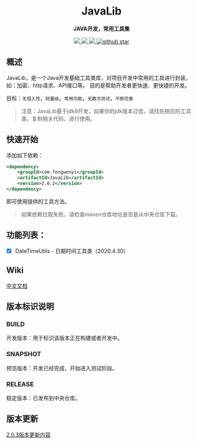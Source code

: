 
<h1 align="center">
    JavaLib
</h1>

<p align="center">
	<strong>JAVA开发，常用工具集</strong>
</p>

<p align="center">
    <a target="_blank" href="https://jitpack.io/#fengwenyi/JavaLib">
		<img src="https://jitpack.io/v/fengwenyi/JavaLib.svg" ></img>
	</a>
	<a target="_blank" href="https://www.apache.org/licenses/LICENSE-2.0.html">
		<img src="https://img.shields.io/:license-apache-blue.svg" ></img>
	</a>
	<a target="_blank" href="https://www.oracle.com/technetwork/java/javase/downloads/index.html">
		<img src="https://img.shields.io/badge/JDK-1.8+-green.svg" ></img>
	</a>
	<a target="_blank" href='https://github.com/fengwenyi/JavaLib'>
		<img src="https://img.shields.io/github/stars/fengwenyi/JavaLib.svg?style=social" alt="github star"></img>
	</a>
</p>

## 概述

JavaLib，是一个Java开发基础工具类库，对项目开发中常用的工具进行封装，如：加密、http请求、API接口等。
目的是帮助开发者更快速、更快捷的开发。

目标：`无侵入性`，`轻量级`，`常用功能`，`无数次测试`，`不断完善`


> 注意：JavaLib基于jdk8开发，如果你的jdk版本过低，请找到相应的工具类，复制相关代码，进行使用。

## 快速开始

添加如下依赖：

```xml
<dependency>
    <groupId>com.fengwenyi</groupId>
    <artifactId>JavaLib</artifactId>
    <version>2.0.2</version>
</dependency>
```

即可使用提供的工具方法。

> 如果依赖拉取失败，请检查maven仓库地址是否是从中央仓库下载。

## 功能列表：

- [x] DateTimeUtils - 日期时间工具类（2020.4.30）

## Wiki

[中文文档](https://github.com/fengwenyi/JavaLib/wiki)

## 版本标识说明

### BUILD

开发版本：用于标识该版本正在构建或者开发中。

### SNAPSHOT

预览版本：开发已经完成，开始进入测试阶段。

### RELEASE

稳定版本：已发布到中央仓库。

## 版本更新

[2.0.3版本更新内容](./version/2.0.3.md)
